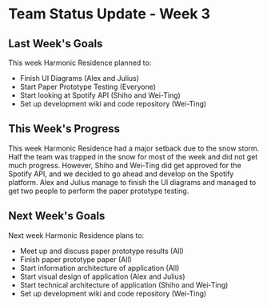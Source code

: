 # Team Status Update - Week 3 #

## Last Week's Goals ##

This week Harmonic Residence planned to:
  * Finish UI Diagrams (Alex and Julius)
  * Start Paper Prototype Testing (Everyone)
  * Start looking at Spotify API (Shiho and Wei-Ting)
  * Set up development wiki and code repository (Wei-Ting)

## This Week's Progress ##

This week Harmonic Residence had a major setback due to the snow storm. Half the team was trapped in the snow for most of the week and did not get much progress. However, Shiho and Wei-Ting did get approved for the Spotify API, and we decided to go ahead and develop on the Spotify platform. Alex and Julius manage to finish the UI diagrams and managed to get two people to perform the paper prototype testing.

## Next Week's Goals ##

Next week Harmonic Residence plans to:
  * Meet up and discuss paper prototype results (All)
  * Finish paper prototype paper (All)
  * Start information architecture of application (All)
  * Start visual design of application (Alex and Julius)
  * Start technical architecture of application (Shiho and Wei-Ting)
  * Set up development wiki and code repository (Wei-Ting)